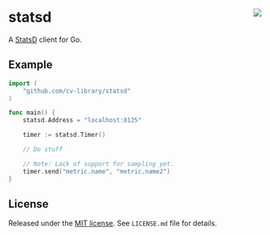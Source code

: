 # statsd <a href=https://godoc.org/github.com/cv-library/statsd><img align=right src=https://godoc.org/github.com/cv-library/statsd?status.png></a>

A [StatsD](https://github.com/etsy/statsd) client for Go.

## Example

``` go
import (
    "github.com/cv-library/statsd"
)

func main() {
    statsd.Address = "localhost:8125"

    timer := statsd.Timer()

    // Do stuff

    // Note: Lack of support for sampling yet.
    timer.send("metric.name", "metric.name2")
}
```

## License

Released under the [MIT license](http://www.opensource.org/licenses/mit-license.php). See `LICENSE.md` file for details.
